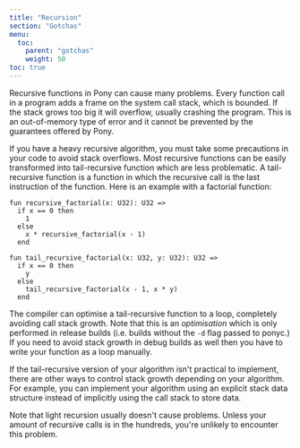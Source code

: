 ```yaml
---
title: "Recursion"
section: "Gotchas"
menu:
  toc:
    parent: "gotchas"
    weight: 50
toc: true
---
```


Recursive functions in Pony can cause many problems. Every function call in a program adds a frame on the system call stack, which is bounded. If the stack grows too big it will overflow, usually crashing the program. This is an out-of-memory type of error and it cannot be prevented by the guarantees offered by Pony.

If you have a heavy recursive algorithm, you must take some precautions in your code to avoid stack overflows. Most recursive functions can be easily transformed into tail-recursive function which are less problematic. A tail-recursive function is a function in which the recursive call is the last instruction of the function. Here is an example with a factorial function:

```pony
fun recursive_factorial(x: U32): U32 =>
  if x == 0 then
    1
  else
    x * recursive_factorial(x - 1)
  end

fun tail_recursive_factorial(x: U32, y: U32): U32 =>
  if x == 0 then
    y
  else
    tail_recursive_factorial(x - 1, x * y)
  end
```

The compiler can optimise a tail-recursive function to a loop, completely avoiding call stack growth. Note that this is an _optimisation_ which is only performed in release builds (i.e. builds without the `-d` flag passed to ponyc.) If you need to avoid stack growth in debug builds as well then you have to write your function as a loop manually.

If the tail-recursive version of your algorithm isn't practical to implement, there are other ways to control stack growth depending on your algorithm. For example, you can implement your algorithm using an explicit stack data structure instead of implicitly using the call stack to store data.

Note that light recursion usually doesn't cause problems. Unless your amount of recursive calls is in the hundreds, you're unlikely to encounter this problem.
